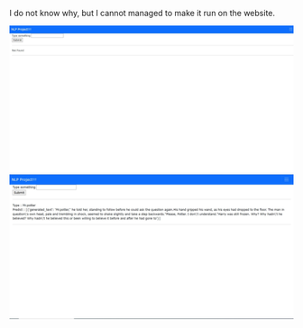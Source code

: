 I do not know why, but I cannot managed to make it run on the website.

<img src ='fig/1.jpg'>
<img src ='fig/2.jpg'>
